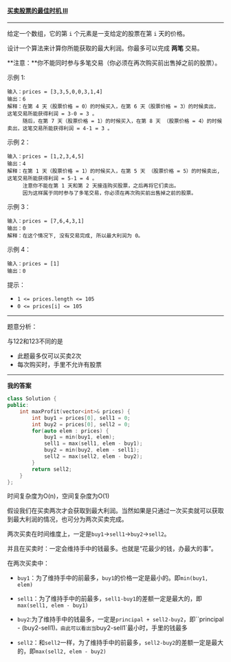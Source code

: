 ####  [买卖股票的最佳时机 III](https://leetcode-cn.com/problems/best-time-to-buy-and-sell-stock-iii/)

***

给定一个数组，它的第 `i` 个元素是一支给定的股票在第 `i` 天的价格。

设计一个算法来计算你所能获取的最大利润。你最多可以完成 **两笔** 交易。

**注意：**你不能同时参与多笔交易（你必须在再次购买前出售掉之前的股票）。

示例 1:
```
输入：prices = [3,3,5,0,0,3,1,4]
输出：6
解释：在第 4 天（股票价格 = 0）的时候买入，在第 6 天（股票价格 = 3）的时候卖出，这笔交易所能获得利润 = 3-0 = 3 。
     随后，在第 7 天（股票价格 = 1）的时候买入，在第 8 天 （股票价格 = 4）的时候卖出，这笔交易所能获得利润 = 4-1 = 3 。
```

示例 2：

```
输入：prices = [1,2,3,4,5]
输出：4
解释：在第 1 天（股票价格 = 1）的时候买入，在第 5 天 （股票价格 = 5）的时候卖出, 这笔交易所能获得利润 = 5-1 = 4 。   
     注意你不能在第 1 天和第 2 天接连购买股票，之后再将它们卖出。   
     因为这样属于同时参与了多笔交易，你必须在再次购买前出售掉之前的股票。
```

示例 3：

```
输入：prices = [7,6,4,3,1] 
输出：0 
解释：在这个情况下, 没有交易完成, 所以最大利润为 0。
```

示例 4：

```
输入：prices = [1]
输出：0
```

提示：

- `1 <= prices.length <= 105`
- `0 <= prices[i] <= 105`

***

题意分析：

与122和123不同的是

- 此题最多仅可以买卖2次
- 每次购买时，手里不允许有股票

***

**我的答案**

```cpp
class Solution {
public:
    int maxProfit(vector<int>& prices) {
        int buy1 = prices[0], sell1 = 0;
        int buy2 = prices[0], sell2 = 0;
        for(auto elem : prices) {
            buy1 = min(buy1, elem);
            sell1 = max(sell1, elem - buy1);
            buy2 = min(buy2, elem - sell1);
            sell2 = max(sell2, elem - buy2);
        }
        return sell2;
    }
};
```

时间复杂度为O(n)，空间复杂度为O(1)

假设我们在买卖两次才会获取到最大利润。当然如果是只通过一次买卖就可以获取到最大利润的情况，也可分为两次买卖完成。

两次买卖在时间维度上，一定是`buy1`->`sell1`->`buy2`->`sell2`。

并且在买卖时：一定会维持手中的钱最多。也就是“花最少的钱，办最大的事”。

在两次买卖中：

- `buy1`：为了维持手中的前最多，`buy1`的价格一定是最小的。即`min(buy1, elem)`
- `sell1`：为了维持手中的前最多，`sell1-buy1`的差额一定是最大的，即`max(sell1, elem - buy1)`

- `buy2`:为了维持手中的钱最多，一定是`principal + sell2-buy2`，即``principal - (buy2-sell1)`。由此可以看出当`buy2-sell1`最小时，手里的钱最多
- `sell2`：和`sell2`一样，为了维持手中的前最多，`sell2-buy2`的差额一定是最大的，即`max(sell2, elem - buy2)`

